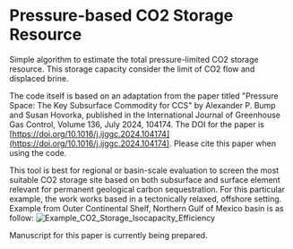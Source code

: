 # Pressure-based CO2 Storage Resource

Simple algorithm to estimate the total pressure-limited CO2 storage resource. This storage capacity consider the limit of CO2 flow and displaced brine.

The code itself is based on an adaptation from the paper titled "Pressure Space: The Key Subsurface Commodity for CCS" by Alexander P. Bump and Susan Hovorka, published in the International Journal of Greenhouse Gas Control, Volume 136, July 2024, 104174. The DOI for the paper is [https://doi.org/10.1016/j.ijggc.2024.104174](https://doi.org/10.1016/j.ijggc.2024.104174). Please cite this paper when using the code.

This tool is best for regional or basin-scale evaluation to screen the most suitable CO2 storage site based on both subsurface and surface element relevant for permanent geological carbon sequestration. For this particular example, the work works based in a tectonically relaxed, offshore setting. Example from Outer Continental Shelf, Northern Gulf of Mexico basin is as follow:
![Example_CO2_Storage_Isocapacity_Efficiency](https://github.com/ihfaruqi/Pressure-Based-CO2-Storage-Resource/assets/173105583/c44241be-7080-42a1-9145-22a45c1ad8e7)

Manuscript for this paper is currently being prepared.
